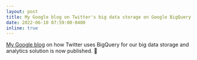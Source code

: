 ```yaml
---
layout: post
title: My Google blog on Twitter's big data storage on Google BigQuery
date: 2022-06-10 07:59:00-0400
inline: true
---
```


<a href=https://cloud.google.com/blog/products/data-analytics/the-resource-hierarchy-for-adopting-google-cloud-bigquery-across-twitter>My Google blog</a> on how Twitter uses BigQuery for our big data storage and analytics solution is now published. :tada:

